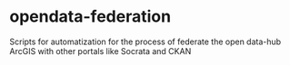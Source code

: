 # opendata-federation
Scripts for automatization for the process of federate the open data-hub ArcGIS with other portals like Socrata and CKAN 
